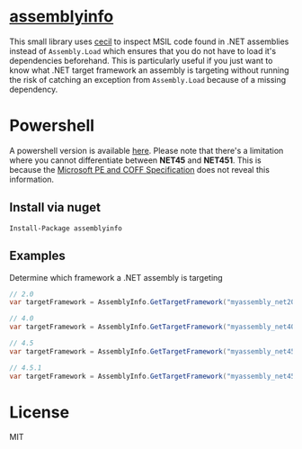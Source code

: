 [assemblyinfo](https://www.nuget.org/packages/assemblyinfo/0.1.0)
============

This small library uses [cecil](https://github.com/jbevain/cecil) to inspect MSIL code found in .NET assemblies
instead of `Assembly.Load` which ensures that you do not have to load it's dependencies
beforehand. This is particularly useful if you just want to know what .NET target framework an
assembly is targeting without running the risk of catching an exception from `Assembly.Load`
because of a missing dependency.

Powershell
==========

A powershell version is available [here](https://gist.github.com/peters/6991125). Please note that
there's a limitation where you cannot differentiate between **NET45** and **NET451**. This is because the
[Microsoft PE and COFF Specification](http://msdn.microsoft.com/en-us/windows/hardware/gg463119.aspx) does not
reveal this information.

Install via nuget
---
```
Install-Package assemblyinfo
```

Examples
-----

Determine which framework a .NET assembly is targeting

```cs
// 2.0
var targetFramework = AssemblyInfo.GetTargetFramework("myassembly_net20.dll");

// 4.0
var targetFramework = AssemblyInfo.GetTargetFramework("myassembly_net40.dll");

// 4.5
var targetFramework = AssemblyInfo.GetTargetFramework("myassembly_net45.dll");

// 4.5.1
var targetFramework = AssemblyInfo.GetTargetFramework("myassembly_net451.dll");

```

License
=======
MIT
